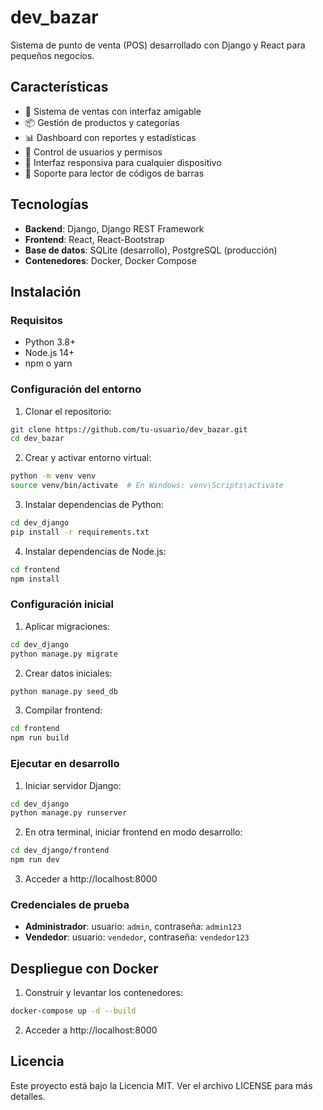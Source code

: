# dev_bazar

Sistema de punto de venta (POS) desarrollado con Django y React para pequeños negocios.

## Características

- 🛒 Sistema de ventas con interfaz amigable
- 📦 Gestión de productos y categorías
- 📊 Dashboard con reportes y estadísticas
- 👥 Control de usuarios y permisos
- 📱 Interfaz responsiva para cualquier dispositivo
- 📇 Soporte para lector de códigos de barras

## Tecnologías

- **Backend**: Django, Django REST Framework
- **Frontend**: React, React-Bootstrap
- **Base de datos**: SQLite (desarrollo), PostgreSQL (producción)
- **Contenedores**: Docker, Docker Compose

## Instalación

### Requisitos

- Python 3.8+
- Node.js 14+
- npm o yarn

### Configuración del entorno

1. Clonar el repositorio:

```bash
git clone https://github.com/tu-usuario/dev_bazar.git
cd dev_bazar
```

2. Crear y activar entorno virtual:

```bash
python -m venv venv
source venv/bin/activate  # En Windows: venv\Scripts\activate
```

3. Instalar dependencias de Python:

```bash
cd dev_django
pip install -r requirements.txt
```

4. Instalar dependencias de Node.js:

```bash
cd frontend
npm install
```

### Configuración inicial

1. Aplicar migraciones:

```bash
cd dev_django
python manage.py migrate
```

2. Crear datos iniciales:

```bash
python manage.py seed_db
```

3. Compilar frontend:

```bash
cd frontend
npm run build
```

### Ejecutar en desarrollo

1. Iniciar servidor Django:

```bash
cd dev_django
python manage.py runserver
```

2. En otra terminal, iniciar frontend en modo desarrollo:

```bash
cd dev_django/frontend
npm run dev
```

3. Acceder a http://localhost:8000

### Credenciales de prueba

- **Administrador**: usuario: `admin`, contraseña: `admin123`
- **Vendedor**: usuario: `vendedor`, contraseña: `vendedor123`

## Despliegue con Docker

1. Construir y levantar los contenedores:

```bash
docker-compose up -d --build
```

2. Acceder a http://localhost:8000

## Licencia

Este proyecto está bajo la Licencia MIT. Ver el archivo LICENSE para más detalles.